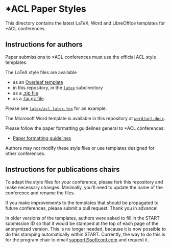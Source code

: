 # *ACL Paper Styles

This directory contains the latest LaTeX, Word and LibreOffice templates for *ACL
conferences.

## Instructions for authors

Paper submissions to *ACL conferences must use the official ACL style
templates.

The LaTeX style files are available

- as an [Overleaf template](https://www.overleaf.com/read/crtcwgxzjskr)
- in this repository, in the [`latex`](https://github.com/acl-org/acl-style-files/blob/master/latex) subdirectory
- as a [.zip file](https://github.com/acl-org/acl-style-files/archive/refs/tags/2021-12.zip)
- as a [.tar.gz file](https://github.com/acl-org/acl-style-files/archive/refs/tags/2021-12.tar.gz).

Please see [`latex/acl_latex.tex`](https://github.com/acl-org/acl-style-files/blob/master/latex/acl_latex.tex) for an example.

The Microsoft Word template is available in this repository at [`word/acl.docx`](https://github.com/acl-org/acl-style-files/blob/master/word/acl.docx).

Please follow the paper formatting guidelines general to *ACL
conferences:

- [Paper formatting guidelines](https://acl-org.github.io/ACLPUB/formatting.html)

Authors may not modify these style files or use templates designed for
other conferences.

## Instructions for publications chairs

To adapt the style files for your conference, please fork this repository and
make necessary changes. Minimally, you'll need to update the name of
the conference and rename the files.

If you make improvements to the templates that should be propagated to
future conferences, please submit a pull request. Thank you in
advance!

In older versions of the templates, authors were asked to fill in the
START submission ID so that it would be stamped at the top of each
page of the anonymized version. This is no longer needed, because it
is now possible to do this stamping automatically within
START. Currently, the way to do this is for the program chair to email
support@softconf.com and request it.
